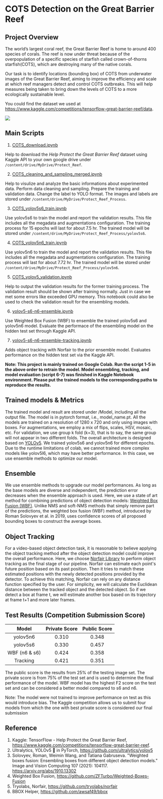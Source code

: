 # COTS Detection on the Great Barrier Reef
## Project Overview
The world’s largest coral reef, the Great Barrier Reef is home to around 400 species of corals. The reef is now under threat because of the overpopulation of a specific species of starfish called crown-of-thorns starfish(COTS), which are destroying many of the native corals.

Our task is to identify locations (bounding box) of COTS from underwater images of the Great Barrier Reef, aiming to improve the efficiency and scale at which reef managers detect and control COTS outbreaks. This will help measures being taken to bring down the levels of COTS to a more ecologically sustainable level.

You could find the dataset we used at https://www.kaggle.com/competitions/tensorflow-great-barrier-reef/data.

![](Image/COTS.png)

## Main Scripts

1. [COTS_download.ipynb](Code/COTS_download.ipynb)

  Help to download the *Help Protect the Great Barrier Reef* dataset using Kaggle API to your own google drive under  `/content/drive/MyDrive/Protect_Reef`.

2. [COTS_cleaning_and_sampling_merged.ipynb](Code/COTS_cleaning_and_sampling_merged.ipynb)

  Help to visulize and analyze the basic informations about experimented data. Perform data cleaning and sampling. Prepare the training and validation data. Change the label to YOLO format. The images and labels are stored under  `/content/drive/MyDrive/Protect_Reef_Process`.

3. [COTS_yolov5s6_train.ipynb](Code/COTS_yolov5s6_train.ipynb)

  Use yolov5s6 to train the model and report the validation results. This file includes all the megadata and augmentations configuration. The training process for 15 epochs will last for about 7.5 hr. The trained model will be stored under `/content/drive/MyDrive/Protect_Reef_Process/yolov5s6`.

4. [COTS_yolov5n6_train.ipynb](Code/COTS_yolov5n6_train.ipynb)

  Use yolov5n6 to train the model and report the validation results. This file includes all the megadata and augmentations configuration. The training process will last for about 7.72 hr. The trained model will be stored under `/content/drive/MyDrive/Protect_Reef_Process/yolov5n6`.
 
5. [COTS_yolov5_validation.ipynb](Code/COTS_yolov5_validation.ipynb)

  Help to output the validation results for the former training process. The validation result should be shown after training normally. Just in case we met some errors like exceeded GPU memory. This notebook could also be used to check the validation result for the ensembling models.

6. [yolov5-s6-n6-ensemble.ipynb](Code/yolov5-s6-n6-ensemble.ipynb)

  Use Weighted Box Fusion (WBF) to ensemble the trained yolov5s6 and yolov5n6 model. Evaluate the performace of the ensembling model on the hidden test set through Kaggle API.

7. [yolov5-s6-n6-ensemble-tracking.ipynb](Code/yolov5-s6-n6-ensemble-tracking.ipynb)

  Adds object tracking with Norfair to the prior ensemble model. Evaluates performance on the hidden test set via the Kaggle API.

**Note: This project is mainly trained on Google Colab. Run the script 1-5 in the above order to retrain the model. Model ensembling, tracking, and model evaluation (script 6-7) was finished in Kaggle Notebook environment. Please put the trained models to the corresponding paths to reproduce the results.**

## Trained models & Metrics

The trained model and result are stored under /Model, including all the output file. The model is in pytorch format, i.e., model_name.pt. All the models are trained on a resolution of 1280 x 720 and only using images with boxes. For augmentations, we employ a mix of flips, scales, HSV, mosaic, etc. For validation, we use group k fold (k=3), that is to say, the same group will not appear in two different folds. The overall architecture is designed based on [YOLOv5](https://github.com/ultralytics/yolov5). We trained yolov5s6 and yolov5n6 for different epochs. Due to the runtime limitations of colab, we cannot trained more complex models like yolov5l6, which may have better performance. In this case, we use ensemble methods to optimize our model. 

## Ensemble

We use ensemble methods to upgrade our model performances. As long as the base models are diverse and independent, the prediction error decreases when the ensemble approach is used. Here, we use a state of art method for combining predictions of object detection models: [Weighted Box Fusion (WBF)](https://arxiv.org/abs/1910.13302). Unlike NMS and soft-NMS methods that simply remove part of the predictions, the weighted box fusion (WBF) method, introduced by Roman Solovyev et al. in 2019, uses confidence scores of all proposed bounding boxes to construct the average boxes.

## Object Tracking

For a video-based object detection task, it is reasonable to believe applying the object tracking method after the object detection model could improve the overall performance. Here, we choose [Norfair Library](https://github.com/tryolabs/norfair) to perform object tracking as the final stage of our pipeline. Norfair can estimate each point's future position based on its past position. Then it tries to match these estimated positions with the newly detected positions provided by the detector. To achieve this matching, Norfair can rely on any distance function specified by the user. For simplicity, we will calculate the Euclidean distance between the tracked object and the detected object. So if we detect a box at frame t, we will estimate another box based on its trajectory at frame t+1 and more later frames.

## Test Results (Competition Submission Score)

| Model      | Private Score | Public Score  |
|    :-----:    |    :----:   |    :---: |
| yolov5n6      | 0.310       | 0.348   |
| yolov5s6   | 0.330        | 0.457      |
| WBF (n6 & s6)   | 0.424        | 0.358      |
| Tracking   | 0.421        | 0.351      |

The public score is the results from 25% of the testing image set. The private score is from 75% of the test set and is used to determine the final performance of the model. WBF model has the highest F2 score on the test set and can be considered a better model compared to s6 and n6.

Note: The model were not trained to improve performance on test as this would introduce bias. The Kaggle competition allows us to submit four models from which the one with best private score is considered our final submission

## Reference

1. Kaggle: TensorFlow - Help Protect the Great Barrier Reef,  https://www.kaggle.com/competitions/tensorflow-great-barrier-reef.
2. Ultralytics, YOLOv5 🚀 in PyTorch, https://github.com/ultralytics/yolov5
3. Solovyev, Roman, Weimin Wang, and Tatiana Gabruseva. "Weighted boxes fusion: Ensembling boxes from different object detection models." Image and Vision Computing 107 (2021): 104117. https://arxiv.org/abs/1910.13302
4. Weighted Box Fusion, https://github.com/ZFTurbo/Weighted-Boxes-Fusion
5. Tryolabs, Norfair, https://github.com/tryolabs/norfair
6. BBOX Helper, https://github.com/awsaf49/bbox

